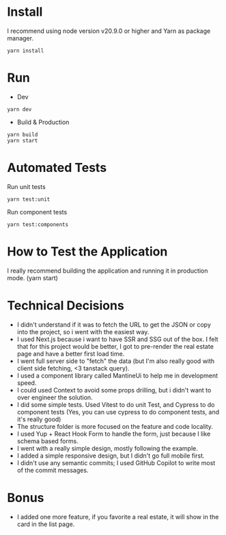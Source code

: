 # Install

I recommend using node version v20.9.0 or higher and Yarn as package manager.

```
yarn install
```

# Run

- Dev

```
yarn dev
```

- Build & Production

```
yarn build
yarn start
```

# Automated Tests

Run unit tests

```
yarn test:unit
```

Run component tests

```
yarn test:components
```

# How to Test the Application

I really recommend building the application and running it in production mode. (yarn start)

# Technical Decisions

- I didn't understand if it was to fetch the URL to get the JSON or copy into the project, so i went with the easiest way.
- I used Next.js because i want to have SSR and SSG out of the box. I felt that for this project would be better, I got to pre-render the real estate page and have a better first load time.
- I went full server side to "fetch" the data (but I'm also really good with client side fetching, <3 tanstack query).
- I used a component library called MantineUi to help me in development speed.
- I could used Context to avoid some props drilling, but i didn't want to over engineer the solution.
- I did some simple tests. Used Vitest to do unit Test, and Cypress to do component tests (Yes, you can use cypress to do component tests, and it's really good)
- The structure folder is more focused on the feature and code locality.
- I used Yup + React Hook Form to handle the form, just because I like schema based forms.
- I went with a really simple design, mostly following the example.
- I added a simple responsive design, but I didn't go full mobile first.
- I didn't use any semantic commits; I used GitHub Copilot to write most of the commit messages.

# Bonus

- I added one more feature, if you favorite a real estate, it will show in the card in the list page.

